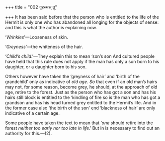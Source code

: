 +++
title = "002 गृहस्थस् तु"

+++
It has been said before that the person who is entitled to the life of
the Hermit is only one who has abandoned all longing for the objects of
sense: and this is what the author is explaining now.

‘*Wrinkles*’—Looseness of skin.

‘*Greyness*’—the whiteness of the hair.

‘*Child’s child*.’—They explain this to mean ‘son’s son And cultured
people have held that this rule does not apply if the man has only a son
born to his daughter, or a daughter born to his son.

Others however have taken the ‘greyness of hair’ and ‘birth of the
grandchild’ only as indicative of *old age. So* that even if an old
man’s hairs may not, for some reason, become grey, he should, at the
approach of old age, retire to the forest. Just as the person who has
got a son and has his hairs still block is entitled to the ‘kindling of
fire so is the man who has got a grandson and has his head turned grey
entitled to the Hermit’s life. And in the former case also ‘the birth of
the son’ end ‘blackness of hair’ are only indicative of a certain age.

Some people have taken the text to mean that ‘*one* should retire into
the forest *neither too early nor too late in life*.’ But in is
necessary to find out an authority for this.—(2).


